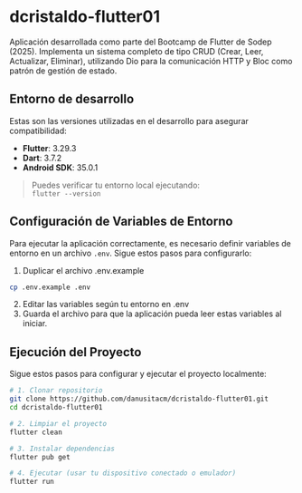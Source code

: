# dcristaldo-flutter01
Aplicación desarrollada como parte del Bootcamp de Flutter de Sodep (2025). Implementa un sistema completo de tipo CRUD (Crear, Leer, Actualizar, Eliminar), utilizando Dio para la comunicación HTTP y Bloc como patrón de gestión de estado.
##  Entorno de desarrollo
Estas son las versiones utilizadas en el desarrollo para asegurar compatibilidad:

- **Flutter**: 3.29.3  
- **Dart**: 3.7.2  
- **Android SDK**: 35.0.1  

> Puedes verificar tu entorno local ejecutando:  
> `flutter --version`

## Configuración de Variables de Entorno
Para ejecutar la aplicación correctamente, es necesario definir variables de entorno en un archivo `.env`. Sigue estos pasos para configurarlo:

1. Duplicar el archivo .env.example
```bash
cp .env.example .env
```
2. Editar las variables según tu entorno en .env
3. Guarda el archivo para que la aplicación pueda leer estas variables al iniciar.

## Ejecución del Proyecto
Sigue estos pasos para configurar y ejecutar el proyecto localmente:
```bash
# 1. Clonar repositorio
git clone https://github.com/danusitacm/dcristaldo-flutter01.git
cd dcristaldo-flutter01

# 2. Limpiar el proyecto 
flutter clean

# 3. Instalar dependencias
flutter pub get

# 4. Ejecutar (usar tu dispositivo conectado o emulador)
flutter run
```